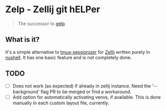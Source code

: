 # Zelp - Zellij git hELPer
> The successor to [gelp](https://github.com/brunerm99/small-scripts/blob/main/gelp.nu)

## What is it?
It's a simple alternative to [tmux-sessionizer](https://github.com/ThePrimeagen/.dotfiles/blob/master/bin/.local/scripts/tmux-sessionizer) for [Zellij](zellij.dev) written purely in [nushell](https://www.nushell.sh/).
It has one basic feature and is not completely done.

## TODO
- [ ] Does not work (as expected) if already in zellij instance. Need the '--background' flag PR to be merged or find a workaround.
- [ ] Add option for automatically activating venvs, if available. This is done manually in each custom layout file, currently.
